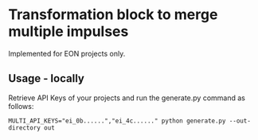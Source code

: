 # Transformation block to merge multiple impulses

Implemented for EON projects only.

## Usage - locally

Retrieve API Keys of your projects and run the generate.py command as follows:

```MULTI_API_KEYS="ei_0b......","ei_4c......" python generate.py --out-directory out```